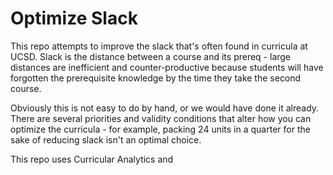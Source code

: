 # Optimize Slack

This repo attempts to improve the slack that's often found in curricula at UCSD. Slack is the distance between a course and its prereq - large distances are inefficient and counter-productive because students will have forgotten the prerequisite knowledge by the time they take the second course. 

Obviously this is not easy to do by hand, or we would have done it already. There are several priorities and validity conditions that alter how you can optimize the curricula - for example, packing 24 units in a quarter for the sake of reducing slack isn't an optimal choice. 

This repo uses Curricular Analytics and 

